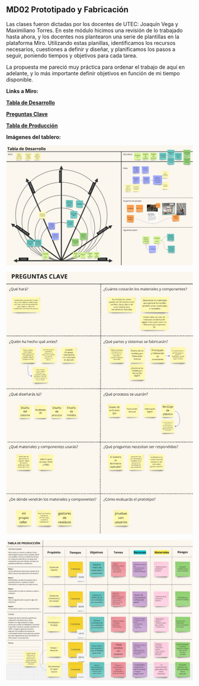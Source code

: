 ## MD02 Prototipado y Fabricación

Las clases fueron dictadas por los docentes de UTEC: Joaquín Vega y Maximiliano Torres.
En este módulo hicimos una revisión de lo trabajado hasta ahora, y los docentes nos plantearon una serie de plantillas en la plataforma Miro.
Utilizando estas planillas, identificamos los recursos necesarios, cuestiones a definir y diseñar, y planificamos los pasos a seguir, poniendo tiempos y objetivos para cada tarea.

La propuesta me pareció muy práctica para ordenar el trabajo de aquí en adelante, y lo más importante definir objetivos en función de mi tiempo disponible.


**Links a Miro:**

**[Tabla de Desarrollo](https://miro.com/app/board/uXjVKlm1tIk=/?moveToWidget=3458764598146144277&cot=14)**

**[Preguntas Clave](https://miro.com/app/board/uXjVKlm1tIk=/?moveToWidget=3458764598146144278&cot=14)**

**[Tabla de Producción](https://miro.com/app/board/uXjVKlm1tIk=/?moveToWidget=3458764598146144276&cot=14)**


**Imágenes del tablero:**

![](../images/md03_1.jpg)

![](../images/md03_2.jpg)

![](../images/md03_3.jpg)